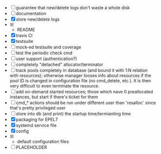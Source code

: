 - [ ] guarantee that new/delete logs don't waste a whole disk
- [ ] documentation
- [x] store new/delete logs
- [x] - README
- [x] travis CI
- [x]   testsuite
- [ ] mock-ed testsuite and coverage
- [ ] test the periodic check cmd
- [ ] user support (authentication?)
- [ ] completely "detached" allocator/terminator
- [ ] track pools completely in database (and bound it with 1:N relation with
      resources);  otherwise manager looses info about resources if the pool ID
      is changed in configuration file (no cmd_delete, etc.).  It is then very
      difficult to even terminate the resource.
- [ ] add on-demand started resources;  those which nave 0 preallocated
      instances, but start if there's ticket for them
- [ ] cmd\_\* actions should be run under different user than 'resalloc' since
      that's pretty privileged user
- [ ] store into db (and print) the startup time/termianting time
- [x] packaging for EPEL7
- [x] systemd service file
- [x] config
- [x] - default configuration files
- [ ] PLACEHOLDER
